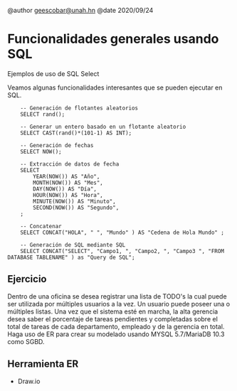 @author geescobar@unah.hn
@date 2020/09/24

Funcionalidades generales usando SQL
===

Ejemplos de uso de SQL Select

Veamos algunas funcionalidades interesantes que se pueden ejecutar en SQL.

        -- Generación de flotantes aleatorios
        SELECT rand();

        -- Generar un entero basado en un flotante aleatorio
        SELECT CAST(rand()*(101-1) AS INT);

        -- Generación de fechas
        SELECT NOW();

        -- Extracción de datos de fecha
        SELECT
            YEAR(NOW()) AS "Año",
            MONTH(NOW()) AS "Mes",
            DAY(NOW()) AS "Día",
            HOUR(NOW()) AS "Hora",
            MINUTE(NOW()) AS "Minuto",
            SECOND(NOW()) AS "Segundo",
        ;

        -- Concatenar
        SELECT CONCAT("HOLA", " ", "Mundo" ) AS "Cedena de Hola Mundo" ;

        -- Generación de SQL mediante SQL
        SELECT CONCAT("SELECT", "Campo1, ", "Campo2, ", "Campo3 ", "FROM DATABASE TABLENAME" ) as "Query de SQL";

Ejercicio
---

Dentro de una oficina se desea registrar una lista de TODO's la cual puede ser utilizada por múltiples usuarios a la vez. Un usuario puede poseer una o múltiples listas. Una vez que el sistema esté en marcha, la alta gerencia desea saber el porcentaje de tareas pendientes y completadas sobre el total de tareas de cada departamento, empleado y de la gerencia en total. Haga uso de ER para crear su modelado usando MYSQL 5.7/MariaDB 10.3 como SGBD.

Herramienta ER
---

- Draw.io